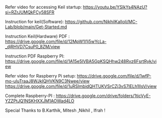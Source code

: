 Refer video for accessing Keil startup: https://youtu.be/YSlkYs4NAzU?si=RZrJUMQkFCy58SFR

Instruction for keil(Software): https://github.com/NikhilKalloli/MC-Lab/blob/main/Get-Started.md

Instruction Keil(Hardware) PDF : https://drive.google.com/file/d/12MpW1I1j5wYcLa-_djRHVD7CsuP0_8ZM/view

Instruction PDF Raspberry PI: https://drive.google.com/file/d/1A15e5lVBA5GpKSQHhw248Rvz6FsrtRyk/view

Refer video for Raspberry Pi setup: https://drive.google.com/file/d/1wfP-mo-uluTraaJ8WJkIQHVKN9C3Nwee/view
                                    https://drive.google.com/file/d/1uRSlmbidQHTUKVSrCZj3vS7IELh1IlsV/view

Complete Raspberry-PI : https://drive.google.com/drive/folders/1ticVyE-YZZPtJQ1NSKHXXJM1AOWad4LO

Special Thanks to B.Karthik, Mitesh ,Nikhil , Ifrah ! 
